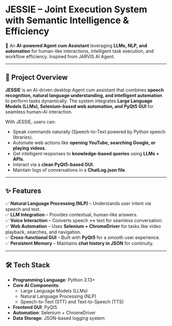 # **JESSIE – Joint Execution System with Semantic Intelligence & Efficiency**  
🚀 An **AI-powered Agent cum Assistant** leveraging **LLMs, NLP, and automation** for human-like interactions, intelligent task execution, and workflow efficiency. Inspired from JARVIS AI Agent.  

---

## 📌 **Project Overview**  
**JESSIE** is an AI-driven desktop Agent cum assistant that combines **speech recognition, natural language understanding, and intelligent automation** to perform tasks dynamically. The system integrates **Large Language Models (LLMs), Selenium-based web automation, and PyQt5 GUI** for seamless human–AI interaction.  

With JESSIE, users can:  
- Speak commands naturally (Speech-to-Text powered by Python speech libraries).  
- Automate web actions like **opening YouTube, searching Google, or playing videos**.  
- Get intelligent responses to **knowledge-based queries** using **LLMs + APIs**.  
- Interact via a **clean PyQt5-based GUI**.  
- Maintain logs of conversations in a **ChatLog.json file**.  

---

## ✨ **Features**  
✅ **Natural Language Processing (NLP)** – Understands user intent via speech and text.  
✅ **LLM Integration** – Provides contextual, human-like answers.  
✅ **Voice Interaction** – Converts speech ↔ text for seamless conversation.  
✅ **Web Automation** – Uses **Selenium + ChromeDriver** for tasks like video playback, searches, and navigation.  
✅ **Cross-functional GUI** – Built with **PyQt5** for a smooth user experience.  
✅ **Persistent Memory** – Maintains **chat history in JSON** for continuity.  

---

## 🛠️ **Tech Stack**  
- **Programming Language**: Python 3.13+  
- **Core AI Components**:  
  - Large Language Models (LLMs)  
  - Natural Language Processing (NLP)  
  - Speech-to-Text (STT) and Text-to-Speech (TTS)  
- **Frontend GUI**: PyQt5  
- **Automation**: Selenium + ChromeDriver  
- **Data Storage**: JSON-based logging system  



